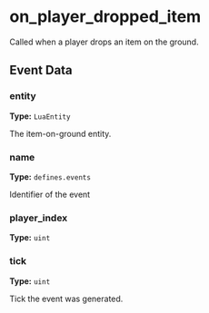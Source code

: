 # on_player_dropped_item

Called when a player drops an item on the ground.

## Event Data

### entity

**Type:** `LuaEntity`

The item-on-ground entity.

### name

**Type:** `defines.events`

Identifier of the event

### player_index

**Type:** `uint`

### tick

**Type:** `uint`

Tick the event was generated.

